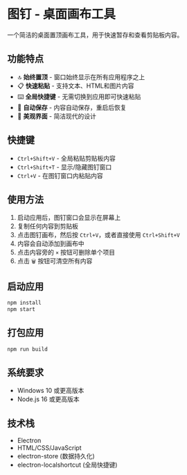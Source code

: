 # 图钉 - 桌面画布工具

一个简洁的桌面置顶画布工具，用于快速暂存和查看剪贴板内容。

## 功能特点

- 🔝 **始终置顶** - 窗口始终显示在所有应用程序之上
- 📋 **快速粘贴** - 支持文本、HTML和图片内容
- ⌨️ **全局快捷键** - 无需切换到应用即可快速粘贴
- 💾 **自动保存** - 内容自动保存，重启后恢复
- 🎨 **美观界面** - 简洁现代的设计

## 快捷键

- `Ctrl+Shift+V` - 全局粘贴剪贴板内容
- `Ctrl+Shift+T` - 显示/隐藏图钉窗口
- `Ctrl+V` - 在图钉窗口内粘贴内容

## 使用方法

1. 启动应用后，图钉窗口会显示在屏幕上
2. 复制任何内容到剪贴板
3. 点击图钉画布，然后按 `Ctrl+V`，或者直接使用 `Ctrl+Shift+V`
4. 内容会自动添加到画布中
5. 点击内容旁的 `×` 按钮可删除单个项目
6. 点击 `🗑️` 按钮可清空所有内容

## 启动应用

```bash
npm install
npm start
```

## 打包应用

```bash
npm run build
```

## 系统要求

- Windows 10 或更高版本
- Node.js 16 或更高版本

## 技术栈

- Electron
- HTML/CSS/JavaScript
- electron-store (数据持久化)
- electron-localshortcut (全局快捷键)